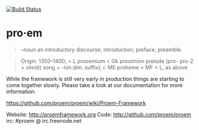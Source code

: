[![Build Status](https://secure.travis-ci.org/proem/proem.png)](http://travis-ci.org/proem/proem)
# pro·em

> –noun
> an introductory discourse; introduction; preface; preamble.

> Origin:
> 1350–1400; < L prooemium < Gk prooímion prelude (pro- pro-2 + oím(ē) song + -ion dim. suffix);
> r. ME proheme < MF < L, as above

While the framework is still very early in production things are starting to come together slowly. Please take a look at our documentation for more information:

https://github.com/proem/proem/wiki/Proem-Framework

Website:            http://proemframework.org
Code:               http://github.com/proem/proem
irc:                #proem @ irc.freenode.net
